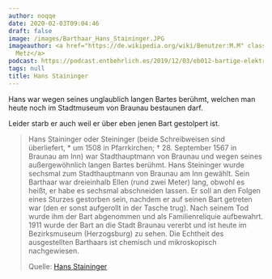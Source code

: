 ```yaml
---
author: noqqe
date: 2020-02-03T09:04:46
draft: false
image: /images/Barthaar_Hans_Staininger.JPG
imageauthor: <a href="https://de.wikipedia.org/wiki/Benutzer:M.M" class="extiw" title="de:Benutzer:M.M">Markus
  Metz</a>
podcast: https://podcast.entbehrlich.es/2019/12/03/eb012-bartige-elektro-emus/
tags: null
title: Hans Staininger
---
```


Hans war wegen seines unglaublich langen Bartes berühmt, welchen man heute
noch im Stadtmuseum von Braunau bestaunen darf.

Leider starb er auch weil er über eben jenen Bart gestolpert ist.

> Hans Staininger oder Steininger (beide Schreibweisen sind überliefert, * um
> 1508 in Pfarrkirchen; † 28. September 1567 in Braunau am Inn) war
> Stadthauptmann von Braunau und wegen seines außergewöhnlich langen Bartes
> berühmt. Hans Steininger wurde sechsmal zum Stadthauptmann von Braunau am Inn
> gewählt. Sein Barthaar war dreieinhalb Ellen (rund zwei Meter) lang, obwohl es
> heißt, er habe es sechsmal abschneiden lassen. Er soll an den Folgen eines
> Sturzes gestorben sein, nachdem er auf seinen Bart getreten war (den er sonst
> aufgerollt in der Tasche trug). Nach seinem Tod wurde ihm der Bart abgenommen
> und als Familienreliquie aufbewahrt. 1911 wurde der Bart an die Stadt Braunau
> vererbt und ist heute im Bezirksmuseum (Herzogsburg) zu sehen. Die Echtheit
> des ausgestellten Barthaars ist chemisch und mikroskopisch nachgewiesen.
>
> Quelle: [Hans Staininger](https://de.wikipedia.org/wiki/Hans_Staininger)